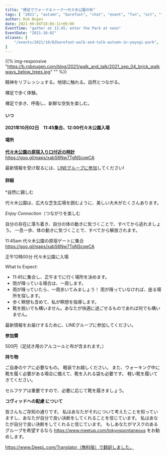```yaml
---
title: "裸足でウォーク＆トーク～代々木公園の秋"
tags: [ "2021", "autumn", "barefoot", "chat", "event", "fun", "oct", "talk", "walk" ]
author: Rob Nugen
date: 2021-09-04T18:05:11+09:00
EventTime: "gather at 11:45; enter the Park at noon"
EventDate: "2021-10-02"
aliases: [
    "/events/2021/10/02barefoot-walk-and-talk-autumn-in-yoyogi-park",
]
---
```


{{% img-responsive "https://b.robnugen.com/blog/2021/walk_and_talk/2021_sep_04_brick_walkways_below_trees.jpg" "" %}}

精神をリフレッシュする。地球に触れる。自然とつながる。

裸足で歩く体験。

裸足で歩き、呼吸し、新鮮な空気を楽しむ。

#### いつ

**2021年10月02日　11:45集合、12:00代々木公園入場**

#### 場所

**[代々木公園の原宿入り口付近の時計](https://goo.gl/maps/xabS6Nw7TgNScqeCA)**  https://goo.gl/maps/xabS6Nw7TgNScqeCA

最新情報を受け取るには、[LINEグループに参加](/contact/)してください!

#### 詳細

*自然に親しむ

代々木公園は、広大な芝生広場を囲むように、美しい大木がたくさんあります。

*Enjoy Connection*（つながりを楽しむ

自分の存在に落ち着き、自分の体の動きに気づくことで、すべてから逃れましょう。
一息一歩、体の動きに気づくことで、すべてから解放されます。

11:45am 代々木公園の原宿ゲートに集合 https://goo.gl/maps/xabS6Nw7TgNScqeCA

正午12時00分 代々木公園に入場

What to Expect:

* 11:45に集合し、正午までに行く場所を決めます。
* 雨が降っている場合は、一周します。
* 雨が降っていたら、一周歩いてみましょう！ 雨が降っていなければ、座る場所を探します。
* 歩く瞑想も含めて、私が瞑想を指導します。
* 靴を脱いでも構いません。あなたが快適に過ごせるものであれば何でも構いません。

最新情報をお届けするために、LINEグループに参加してください。

**参加費**

500円（足拭き用のアルコールと布が含まれます。）

**持ち物**

ご自身のケアに必要なもの。 軽装でお越しください。
また、ウォーキング中に靴を履く必要がある場合に備えて、靴を入れる袋も必要です。
軽い靴を履いてきてください。

セルフケアは重要ですので、必要に応じて靴を履きましょう。

**コヴィッドへの配慮 について**

皆さんもご存知の通りです。 私はあなたがそれについて考えたことを知っていますし、あなたが自分で良い決断をしてくれることを信じています。
私はあなたが自分で良い決断をしてくれると信じています。 もしあなたがマスクのあるグループを希望するなら
https://www.meetup.com/tokyospontaneous
をお勧めします。

https://www.DeepL.com/Translator（無料版）で翻訳しました。
